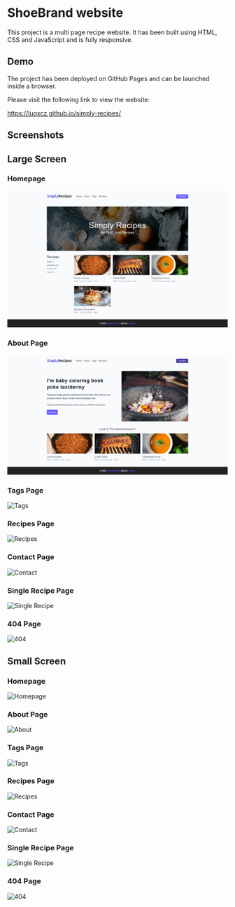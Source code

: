 
# ShoeBrand website

This project is a multi page recipe website. 
It has been built using HTML, CSS and JavaScript and is  fully responsive.

## Demo

The project has been deployed on GitHub Pages and can be launched inside a browser.

Please visit the following link to view the website: 

https://luqxcz.github.io/simply-recipes/


## Screenshots

## Large Screen
### Homepage 
![Homepage](/screenshots/pages/large-screeen/index.png?raw=true "HomePage")

### About Page
![About](/screenshots/pages/large-screeen/about.png?raw=true "about page")

### Tags Page
![Tags](./screenshots/pages/large-screen/tags.png?raw=true "tags page")

### Recipes Page
![Recipes](./screenshots/large-screen/recipes.png?raw=true "recipes page")

### Contact Page
![Contact](./screenshots/large-screen/contact.png?raw=true "contact page")

### Single Recipe Page
![Single Recipe](./screenshots/large-screen/single-recipe.png?raw=true "single recipe")

### 404 Page
![404](./screenshots/large-screen/404.png?raw=true "404 page")

## Small Screen

### Homepage 
![Homepage](./screenshots/small-screen/index.png?raw=true "HomePage")

### About Page
![About](./screenshots/small-screen/about.png?raw=true "about page")

### Tags Page
![Tags](./screenshots/small-screen/tags.png?raw=true "tags page")

### Recipes Page
![Recipes](./screenshots/small-screen/recipes.png?raw=true "recipes page")

### Contact Page
![Contact](./screenshots/small-screen/contact.png?raw=true "contact page")

### Single Recipe Page
![Single Recipe](./screenshots/small-screen/single-recipe.png?raw=true "single recipe")

### 404 Page
![404](./screenshots/small-screen/404.png?raw=true "404 page")

